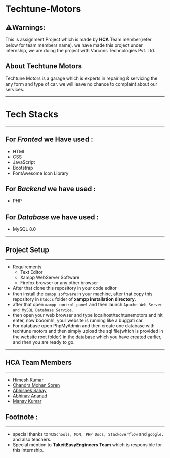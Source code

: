# Techtune-Motors

## ⚠️Warnings:
This is assignment Project which is made by **HCA** Team member(refer below for team members name). we have made this project under internship, we are doing the project with Varcons Technologies Pvt. Ltd.

## About Techtune Motors
<p>Techtune Motors is a garage which is experts in repairing & servicing the any form and type of car. we will leave no chance to complaint about our services. </p>

---

# Tech Stacks
---

## For *Fronted* we Have used :
* HTML
* CSS
* JavaScript
* Bootstrap
* FontAwesome Icon Library

## For *Backend* we have used :
* PHP

## For *Database* we have used :
* MySQL 8.0

---
## Project Setup
---
* Requirements <br>
    * Text Editor
    * Xampp WebServer Software
    * Firefox browser or any other browser
* After that clone this repository in your code editor
* then install the `xampp software` in your machine, after that copy this repository in `htdocs` folder of **xampp installation directory**.
* after that open `xampp control panel` and then launch `Apache Web Server and MySQL Database Service`.
* then open your web browser and type localhost/techtunemotors and hit enter, now booomh!, your website is running like a buggati car.
* For database open PhpMyAdmin and then create one database with techtune motors and then simply upload the sql file(which is provided in the website root folder) in the database which you have created earlier, and rhen you are ready to go.

---
## HCA Team Members
---
* [Himesh Kumar](#)
* [Chandra Mohan Soren](#)
* [Abhishek Sahay](#)
* [Abhinav Ananad](#)
* [Manav Kumar](#)

## Footnote :
---
* special thanks to `W3Schools, MDN, PHP Docs, Stackoverflow` and `google.` and also teachers.
* Special mention to **TakeitEasyEngineers Team** which is responsible for this internship.